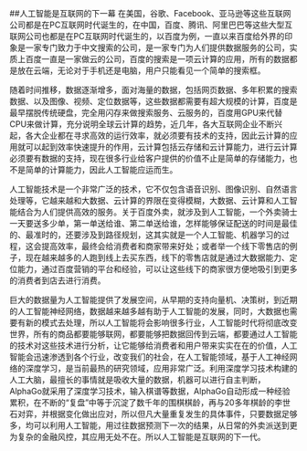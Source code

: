 ##人工智能是互联网的下一幕
在美国，谷歌、Facebook、亚马逊等这些互联网公司都是在PC互联网时代诞生的，在中国，百度、腾讯、阿里巴巴等这些大型互联网公司也都是在PC互联网时代诞生的，以百度为例，一直以来百度给外界的印象是一家专门致力于中文搜索的公司，是一家专门为人们提供数据服务的公司，实质上百度一直是一家做云的公司，百度的搜索是一项云计算的应用，所有的数据都是放在云端，无论对于手机还是电脑，用户只能看见一个简单的搜索框。

随着时间推移，数据逐渐增多，面对海量的数据，包括网页数据、多年积累的搜索数据、以及图像、视频、定位数据等，这些数据都需要有超大规模的计算，百度是最早摆脱传统硬盘，完全用闪存来做搜索服务、云服务的，百度用GPU来代替CPU来做计算，充分说明全球云计算的趋势，近几年，各大互联网企业不断兴起，各大企业都在寻求高效的运行效率，就必须要有技术的支持，因此云计算的应用就可以起到效率快速提升的作用，云计算包括云存储和云计算能力，进行云计算必须要有数据的支持，现在很多行业给客户提供的价值不止是简单的存储能力，也不是简单的计算能力，因此人工智能应运而生。

人工智能技术是一个非常广泛的技术，它不仅包含语音识别、图像识别、自然语言处理等，它越来越和大数据、云计算的界限在变得模糊，大数据、云计算和人工智能结合为人们提供高效的服务。关于百度外卖，就涉及到人工智能，一个外卖骑士一天要送多少单，第一单送给谁、第二单送给谁，怎样能够保证配送的时间是最佳的、最准时的，还要涉及到路径规划，这其实就是一个人工智能、机器学习的过程，这会提高效率，最终会给消费者和商家带来好处；或者举一个线下零售店的例子，现在越来越多的人跑到线上去买东西，线下的零售店就是通过大数据能力、定位能力，通过百度营销的平台和经验，可以让这些线下的商家很方便地吸引到更多的消费者到店去进行消费。

巨大的数据量为人工智能提供了发展空间，从早期的支持向量机、决策树，到近期的人工智能神经网络，数据越来越多越有助于人工智能的发展，同时，大数据也需要有新的模式去处理，所以人工智能将会影响很多行业，人工智能时代将彻底改变世界，所有的商品都要能够联网，都要能够把数据回传到云端，都要通过人工智能的技术对这些技术进行分析，让它能够给消费者和用户带来实实在在的价值，人工智能会迅速渗透到各个行业，改变我们的社会，在人工智能领域，基于人工神经网络的深度学习，是当前最热的研究领域，应用非常广泛。利用深度学习技术构建的人工大脑，最擅长的事情就是吸收大量的数据，机器可以进行自主判断，AlphaGo就采用了深度学习技术，输入棋谱等数据，AlphaGo自动形成一种经验累积，在不断的“复盘”中等于沉淀了数千年的围棋棋龄，再与20多年棋龄的李世石对弈，并根据变化做出应对，所以但凡大量重复发生的具体事件，只要数据足够多，均可以利用人工智能，用过往数据预测下一次的结果，从日常的外卖派送到更为复杂的金融风控，其应用无处不在。所以人工智能是互联网的下一代。

